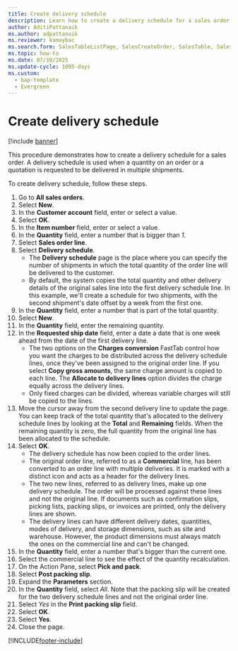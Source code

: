 ```yaml
---
title: Create delivery schedule
description: Learn how to create a delivery schedule for a sales order, including a step-by-step process for creating delivery schedules.
author: AditiPattanaik
ms.author: adpattanaik
ms.reviewer: kamaybac
ms.search.form: SalesTableListPage, SalesCreateOrder, SalesTable, SalesDeliverySchedule, SalesEditLines,  SrsReportViewerForm
ms.topic: how-to
ms.date: 07/10/2025
ms.update-cycle: 1095-days
ms.custom: 
  - bap-template
  - Evergreen
---
```


# Create delivery schedule

[!include [banner](../../includes/banner.md)]

This procedure demonstrates how to create a delivery schedule for a sales order. A delivery schedule is used when a quantity on an order or a quotation is requested to be delivered in multiple shipments.

To create delivery schedule, follow these steps.

1. Go to **All sales orders**.
2. Select **New**.
3. In the **Customer account** field, enter or select a value.
4. Select **OK**.
5. In the **Item number** field, enter or select a value.
6. In the **Quantity** field, enter a number that is bigger than *1*.
7. Select **Sales order line**.
8. Select **Delivery schedule**.
    - The **Delivery schedule** page is the place where you can specify the number of shipments in which the total quantity of the order line will be delivered to the customer.
    - By default, the system copies the total quantity and other delivery details of the original sales line into the first delivery schedule line. In this example, we'll create a schedule for two shipments, with the second shipment's date offset by a week from the first one.  
9. In the **Quantity** field, enter a number that is part of the total quantity.
10. Select **New**.
11. In the **Quantity** field, enter the remaining quantity.
12. In the **Requested ship date** field, enter a date a date that is one week ahead from the date of the first delivery line.
    - The two options on the **Charges conversion** FastTab control how you want the charges to be distributed across the delivery schedule lines, once they've been assigned to the original order line. If you select **Copy gross amounts**, the same charge amount is copied to each line. The **Allocate to delivery lines** option divides the charge equally across the delivery lines.  
    - Only fixed charges can be divided, whereas variable charges will still be copied to the lines.  
13. Move the cursor away from the second delivery line to update the page. You can keep track of the total quantity that's allocated to the delivery schedule lines by looking at the **Total** and **Remaining** fields. When the remaining quantity is zero, the full quantity from the original line has been allocated to the schedule.
14. Select **OK**.
    - The delivery schedule has now been copied to the order lines.
    - The original order line, referred to as a **Commercial** line, has been converted to an order line with multiple deliveries. It is marked with a distinct icon and acts as a header for the delivery lines.  
    - The two new lines, referred to as delivery lines, make up one delivery schedule. The order will be processed against these lines and not the original line. If documents such as confirmation slips, picking lists, packing slips, or invoices are printed, only the delivery lines are shown.
    - The delivery lines can have different delivery dates, quantities, modes of delivery, and storage dimensions, such as site and warehouse. However, the product dimensions must always match the ones on the commercial line and can't be changed.  
15. In the **Quantity** field, enter a number that's bigger than the current one.
16. Select the commercial line to see the effect of the quantity recalculation.
17. On the Action Pane, select **Pick and pack**.
18. Select **Post packing slip**.
19. Expand the **Parameters** section.
20. In the **Quantity** field, select *All*. Note that the packing slip will be created for the two delivery schedule lines and not the original order line.  
21. Select *Yes* in the **Print packing slip** field.
22. Select **OK**.
23. Select **Yes**.
24. Close the page.

[!INCLUDE[footer-include](../../../includes/footer-banner.md)]
